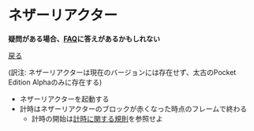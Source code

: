 # ネザーリアクター

**疑問がある場合、[FAQ](https://www.speedrun.com/mcbe/thread/vdv9t)に答えがあるかもしれない**

[戻る](../README.md)

(訳注: ネザーリアクターは現在のバージョンには存在せず、太古のPocket Edition Alphaのみに存在する)

* ネザーリアクターを起動する
* 計時はネザーリアクターのブロックが赤くなった時点のフレームで終わる
    - 計時の開始は[計時に関する規則](../global/README.md#計時に関する規則)を参照せよ
